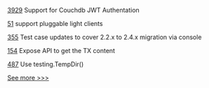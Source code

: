 
[3929](https://github.com/hyperledger/fabric/pull/3929) Support for Couchdb JWT Authentation

[51](https://github.com/hyperledger-labs/yui-corda-ibc/pull/51) support pluggable light clients

[355](https://github.com/hyperledger-labs/fabric-operations-console/pull/355) Test case updates to cover 2.2.x to 2.4.x migration via console

[154](https://github.com/hyperledger-labs/orion-sdk-go/pull/154) Expose API to get the TX content

[487](https://github.com/hyperledger-labs/orion-server/pull/487) Use testing.TempDir()


[See more >>>](https://start-here.hyperledger.org/pull-requests)
